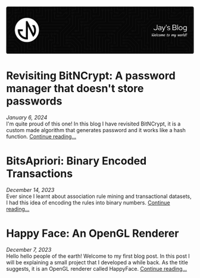 [![Jay's Blog](./assets/header.png)](https://jaynakum.github.io/blog/)
# Revisiting BitNCrypt: A password manager that doesn't store passwords
_January 6, 2024_  
I'm quite proud of this one! In this blog I have revisited BitNCrypt, it is a custom made algorithm that generates password and it works like a hash function.
[Continue reading...](./3/BitNCrypt)
# BitsApriori: Binary Encoded Transactions
*December 14, 2023*  
Ever since I learnt about association rule mining and transactional datasets, I had this idea of encoding the rules into binary numbers.
[Continue reading...](./2/BitsApriori)
# Happy Face: An OpenGL Renderer
_December 7, 2023_  
Hello hello people of the earth! Welcome to my first blog post. In this post I will be explaining a small project that I developed a while back. As the title suggests, it is an OpenGL renderer called HappyFace.
[Continue reading...](./1/HappyFace)

<script data-name="BMC-Widget" data-cfasync="false" src="https://cdnjs.buymeacoffee.com/1.0.0/widget.prod.min.js" data-id="jaynakum" data-description="Support me on Buy me a coffee!" data-message="Consider Supporting?" data-color="#FF813F" data-position="Right" data-x_margin="18" data-y_margin="18"></script>

<!-- Google tag (gtag.js) -->
<script async src="https://www.googletagmanager.com/gtag/js?id=G-WZWT1388L9"></script>
<script>
  window.dataLayer = window.dataLayer || [];
  function gtag(){dataLayer.push(arguments);}
  gtag('js', new Date());

  gtag('config', 'G-WZWT1388L9');
</script>